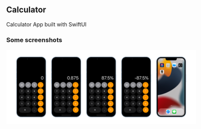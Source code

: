 ## Calculator
Calculator App built with SwiftUI

### Some screenshots
![Calculator](/images/calculator.png)

